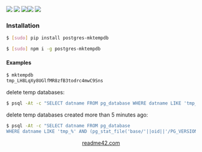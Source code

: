 <!--
https://readme42.com
-->



[![](https://img.shields.io/badge/OS-Unix-blue.svg?longCache=True)]()
[![](https://img.shields.io/pypi/v/postgres-mktempdb.svg?maxAge=3600)](https://pypi.org/project/postgres-mktempdb/)
[![](https://img.shields.io/npm/v/postgres-mktempdb.svg?maxAge=3600)](https://www.npmjs.com/package/postgres-mktempdb)[![](https://img.shields.io/badge/License-Unlicense-blue.svg?longCache=True)](https://unlicense.org/)
[![](https://github.com/andrewp-as-is/postgres-mktempdb/workflows/tests42/badge.svg)](https://github.com/andrewp-as-is/postgres-mktempdb/actions)

### Installation
```bash
$ [sudo] pip install postgres-mktempdb
```

```bash
$ [sudo] npm i -g postgres-mktempdb
```

#### Examples
```bash
$ mktempdb
tmp_LH8LqXy8UGlfMR8zfB3todrc4mwC9Sns
```

delete temp databases:
```bash
$ psql -At -c "SELECT datname FROM pg_database WHERE datname LIKE 'tmp_%'" | xargs -L 1 dropdb
```

delete temp databases created more than 5 minutes ago:
```bash
$ psql -At -c "SELECT datname FROM pg_database
WHERE datname LIKE 'tmp_%' AND (pg_stat_file('base/'||oid||'/PG_VERSION')).modification<now()+interval '5 minutes'" | xargs -L 1 dropdb
```

<p align="center">
    <a href="https://readme42.com/">readme42.com</a>
</p>